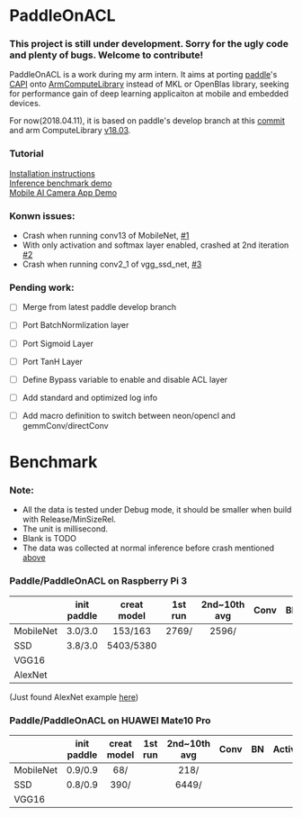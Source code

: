 # PaddleOnACL

### This project is still under development. Sorry for the ugly code and plenty of bugs. Welcome to contribute! 

PaddleOnACL is a work during my arm intern. It aims at porting [paddle](https://github.com/PaddlePaddle/Paddle)'s [CAPI](http://www.paddlepaddle.org/docs/develop/documentation/zh/howto/capi/workflow_of_capi_cn.html) onto [ArmComputeLibrary](https://github.com/ARM-software/ComputeLibrary) instead of MKL or OpenBlas library, seeking for performance gain of deep learning applicaiton at mobile and embedded devices.

For now(2018.04.11), it is based on paddle's develop branch at this [commit](https://github.com/zhaofenqiang/PaddleOnACL/commit/128adf53cb4517f2a4f123044c1ffffd6a3fa74d) and arm ComputeLibrary [v18.03](https://github.com/ARM-software/ComputeLibrary/tree/v18.03).

### Tutorial
[Installation instructions](https://github.com/zhaofenqiang/PaddleOnACL/blob/develop/Installation.md)  
[Inference benchmark demo](https://github.com/zhaofenqiang/Mobile/blob/develop/benchmark/tool/C/README.md)  
[Mobile AI Camera App Demo](https://github.com/zhaofenqiang/Mobile/tree/develop/Demo/Android/AICamera)

### Konwn issues:
- Crash when running conv13 of MobileNet, [#1](https://github.com/zhaofenqiang/PaddleOnACL/issues/1)
- With only activation and softmax layer enabled, crashed at 2nd iteration [#2](https://github.com/zhaofenqiang/PaddleOnACL/issues/2)
- Crash when running conv2_1 of vgg_ssd_net, [#3](https://github.com/zhaofenqiang/PaddleOnACL/issues/3)


### Pending work:
- [ ] Merge from latest paddle develop branch 
- [ ] Port BatchNormlization layer  
- [ ] Port Sigmoid Layer
- [ ] Port TanH Layer
- [ ] Define Bypass variable to enable and disable ACL layer
- [ ] Add standard and optimized log info
- [ ] Add macro definition to switch between neon/opencl and gemmConv/directConv


Benchmark
===============
### Note:
- All the data is tested under Debug mode, it should be smaller when build with Release/MinSizeRel.   
- The unit is millisecond.
- Blank is TODO
- The data was collected at normal inference before crash mentioned [above](https://github.com/zhaofenqiang/PaddleOnACL#konwn-issues)

### Paddle/PaddleOnACL on Raspberry Pi 3 

|   |init	paddle|creat model |1st run 	|2nd~10th avg | Conv |BN |Activation |FC|
| - | :-: | :-: | :-: | :-: |  :-: | :-: | :-: | :-: |
| MobileNet | 3.0/3.0 | 153/163  |   2769/   |  2596/
|SSD      | 3.8/3.0    | 5403/5380 |
| VGG16  |
|AlexNet |
   
(Just found AlexNet example [here](https://github.com/jczaja/test-paddle-c-api))

### Paddle/PaddleOnACL on HUAWEI Mate10 Pro

|   | init	paddle|creat model |1st run | 2nd~10th avg | Conv |  BN | Activation | FC |
| - | :-: | :-: | :-: | :-: |  :-: | :-: | :-: | :-: |
| MobileNet| 0.9/0.9 | 68/ |  | 218/  |   | 
|SSD | 0.8/0.9 | 390/ |  | 6449/
| VGG16|  

